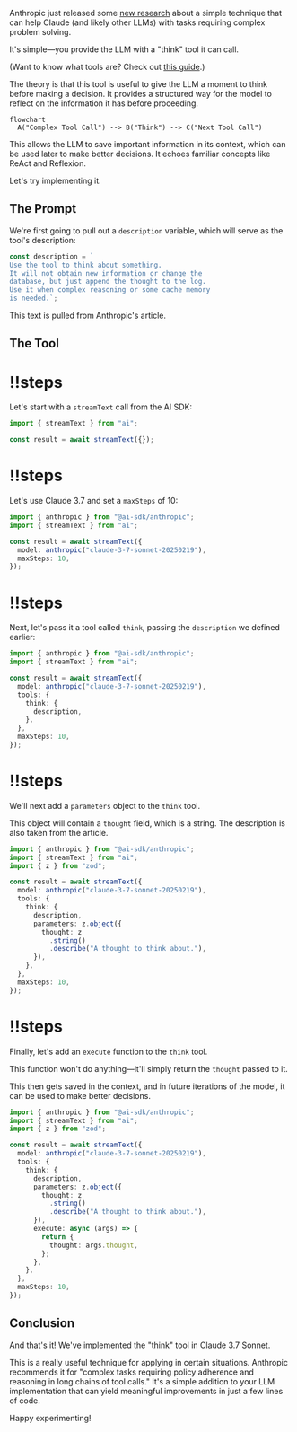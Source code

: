 Anthropic just released some [new research](https://www.anthropic.com/engineering/claude-think-tool) about a simple technique that can help Claude (and likely other LLMs) with tasks requiring complex problem solving.

It's simple—you provide the LLM with a "think" tool it can call.

(Want to know what tools are? Check out [this guide](https://www.aihero.dev/vercel-ai-sdk-tutorial).)

The theory is that this tool is useful to give the LLM a moment to think before making a decision. It provides a structured way for the model to reflect on the information it has before proceeding.

```mermaid
flowchart
  A("Complex Tool Call") --> B("Think") --> C("Next Tool Call")
```

This allows the LLM to save important information in its context, which can be used later to make better decisions. It echoes familiar concepts like ReAct and Reflexion.

Let's try implementing it.

## The Prompt

We're first going to pull out a `description` variable, which will serve as the tool's description:

```ts
const description = `
Use the tool to think about something.
It will not obtain new information or change the
database, but just append the thought to the log.
Use it when complex reasoning or some cache memory
is needed.`;
```

This text is pulled from Anthropic's article.

## The Tool

<Scrollycoding>

# !!steps

Let's start with a `streamText` call from the AI SDK:

```ts ! example.ts
import { streamText } from "ai";

const result = await streamText({});
```

# !!steps

Let's use Claude 3.7 and set a `maxSteps` of 10:

```ts ! example.ts
import { anthropic } from "@ai-sdk/anthropic";
import { streamText } from "ai";

const result = await streamText({
  model: anthropic("claude-3-7-sonnet-20250219"),
  maxSteps: 10,
});
```

# !!steps

Next, let's pass it a tool called `think`, passing the `description` we defined earlier:

```ts ! example.ts
import { anthropic } from "@ai-sdk/anthropic";
import { streamText } from "ai";

const result = await streamText({
  model: anthropic("claude-3-7-sonnet-20250219"),
  tools: {
    think: {
      description,
    },
  },
  maxSteps: 10,
});
```

# !!steps

We'll next add a `parameters` object to the `think` tool.

This object will contain a `thought` field, which is a string. The description is also taken from the article.

```ts ! example.ts
import { anthropic } from "@ai-sdk/anthropic";
import { streamText } from "ai";
import { z } from "zod";

const result = await streamText({
  model: anthropic("claude-3-7-sonnet-20250219"),
  tools: {
    think: {
      description,
      parameters: z.object({
        thought: z
          .string()
          .describe("A thought to think about."),
      }),
    },
  },
  maxSteps: 10,
});
```

# !!steps

Finally, let's add an `execute` function to the `think` tool.

This function won't do anything—it'll simply return the `thought` passed to it.

This then gets saved in the context, and in future iterations of the model, it can be used to make better decisions.

```ts ! example.ts
import { anthropic } from "@ai-sdk/anthropic";
import { streamText } from "ai";
import { z } from "zod";

const result = await streamText({
  model: anthropic("claude-3-7-sonnet-20250219"),
  tools: {
    think: {
      description,
      parameters: z.object({
        thought: z
          .string()
          .describe("A thought to think about."),
      }),
      execute: async (args) => {
        return {
          thought: args.thought,
        };
      },
    },
  },
  maxSteps: 10,
});
```

</Scrollycoding>

## Conclusion

And that's it! We've implemented the "think" tool in Claude 3.7 Sonnet.

This is a really useful technique for applying in certain situations. Anthropic recommends it for "complex tasks requiring policy adherence and reasoning in long chains of tool calls." It's a simple addition to your LLM implementation that can yield meaningful improvements in just a few lines of code.

Happy experimenting!
